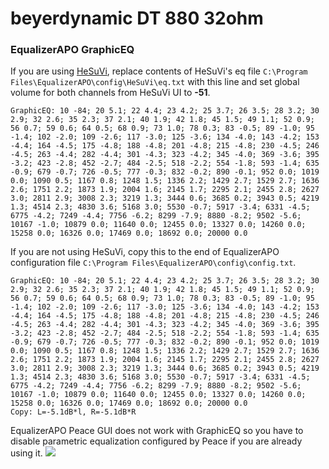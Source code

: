 # beyerdynamic DT 880 32ohm
### EqualizerAPO GraphicEQ
If you are using [HeSuVi](https://sourceforge.net/projects/hesuvi/), replace contents of HeSuVi's eq file `C:\Program Files\EqualizerAPO\config\HeSuVi\eq.txt` with this line and set global volume for both channels from HeSuVi UI to **-51**.
```
GraphicEQ: 10 -84; 20 5.1; 22 4.4; 23 4.2; 25 3.7; 26 3.5; 28 3.2; 30 2.9; 32 2.6; 35 2.3; 37 2.1; 40 1.9; 42 1.8; 45 1.5; 49 1.1; 52 0.9; 56 0.7; 59 0.6; 64 0.5; 68 0.9; 73 1.0; 78 0.3; 83 -0.5; 89 -1.0; 95 -1.4; 102 -2.0; 109 -2.6; 117 -3.0; 125 -3.6; 134 -4.0; 143 -4.2; 153 -4.4; 164 -4.5; 175 -4.8; 188 -4.8; 201 -4.8; 215 -4.8; 230 -4.5; 246 -4.5; 263 -4.4; 282 -4.4; 301 -4.3; 323 -4.2; 345 -4.0; 369 -3.6; 395 -3.2; 423 -2.8; 452 -2.7; 484 -2.5; 518 -2.2; 554 -1.8; 593 -1.4; 635 -0.9; 679 -0.7; 726 -0.5; 777 -0.3; 832 -0.2; 890 -0.1; 952 0.0; 1019 0.0; 1090 0.5; 1167 0.8; 1248 1.5; 1336 2.2; 1429 2.7; 1529 2.7; 1636 2.6; 1751 2.2; 1873 1.9; 2004 1.6; 2145 1.7; 2295 2.1; 2455 2.8; 2627 3.0; 2811 2.9; 3008 2.3; 3219 1.3; 3444 0.6; 3685 0.2; 3943 0.5; 4219 1.3; 4514 2.3; 4830 3.6; 5168 3.0; 5530 -0.7; 5917 -3.4; 6331 -4.5; 6775 -4.2; 7249 -4.4; 7756 -6.2; 8299 -7.9; 8880 -8.2; 9502 -5.6; 10167 -1.0; 10879 0.0; 11640 0.0; 12455 0.0; 13327 0.0; 14260 0.0; 15258 0.0; 16326 0.0; 17469 0.0; 18692 0.0; 20000 0.0
```
If you are not using HeSuVi, copy this to the end of EqualizerAPO configuration file `C:\Program Files\EqualizerAPO\config\config.txt`.
```
GraphicEQ: 10 -84; 20 5.1; 22 4.4; 23 4.2; 25 3.7; 26 3.5; 28 3.2; 30 2.9; 32 2.6; 35 2.3; 37 2.1; 40 1.9; 42 1.8; 45 1.5; 49 1.1; 52 0.9; 56 0.7; 59 0.6; 64 0.5; 68 0.9; 73 1.0; 78 0.3; 83 -0.5; 89 -1.0; 95 -1.4; 102 -2.0; 109 -2.6; 117 -3.0; 125 -3.6; 134 -4.0; 143 -4.2; 153 -4.4; 164 -4.5; 175 -4.8; 188 -4.8; 201 -4.8; 215 -4.8; 230 -4.5; 246 -4.5; 263 -4.4; 282 -4.4; 301 -4.3; 323 -4.2; 345 -4.0; 369 -3.6; 395 -3.2; 423 -2.8; 452 -2.7; 484 -2.5; 518 -2.2; 554 -1.8; 593 -1.4; 635 -0.9; 679 -0.7; 726 -0.5; 777 -0.3; 832 -0.2; 890 -0.1; 952 0.0; 1019 0.0; 1090 0.5; 1167 0.8; 1248 1.5; 1336 2.2; 1429 2.7; 1529 2.7; 1636 2.6; 1751 2.2; 1873 1.9; 2004 1.6; 2145 1.7; 2295 2.1; 2455 2.8; 2627 3.0; 2811 2.9; 3008 2.3; 3219 1.3; 3444 0.6; 3685 0.2; 3943 0.5; 4219 1.3; 4514 2.3; 4830 3.6; 5168 3.0; 5530 -0.7; 5917 -3.4; 6331 -4.5; 6775 -4.2; 7249 -4.4; 7756 -6.2; 8299 -7.9; 8880 -8.2; 9502 -5.6; 10167 -1.0; 10879 0.0; 11640 0.0; 12455 0.0; 13327 0.0; 14260 0.0; 15258 0.0; 16326 0.0; 17469 0.0; 18692 0.0; 20000 0.0
Copy: L=-5.1dB*l, R=-5.1dB*R
```
EqualizerAPO Peace GUI does not work with GraphicEQ so you have to disable parametric equalization configured by Peace if you are already using it.
![](https://raw.githubusercontent.com/jaakkopasanen/AutoEq/master/results/Headphone.com/headphoncecom/onear/beyerdynamic%20DT%20880%2032ohm/beyerdynamic%20DT%20880%2032ohm.png)
